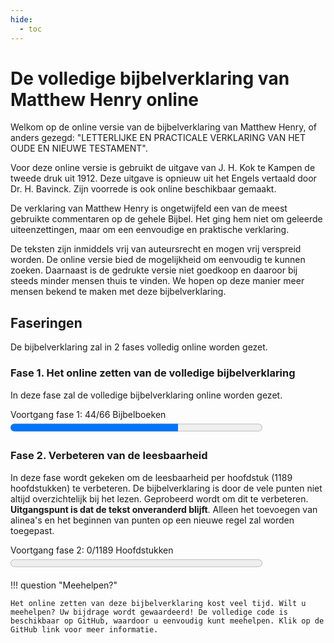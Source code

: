 ```yaml
---
hide:
  - toc
---
```


# De volledige bijbelverklaring van Matthew Henry online

Welkom op de online versie van de bijbelverklaring van Matthew Henry, of anders gezegd: "LETTERLIJKE EN PRACTICALE VERKLARING VAN HET OUDE EN NIEUWE TESTAMENT".

Voor deze online versie is gebruikt de uitgave van J. H. Kok te Kampen de tweede druk uit 1912. Deze uitgave is opnieuw uit het Engels vertaald door Dr. H. Bavinck. Zijn voorrede is ook online beschikbaar gemaakt.

De verklaring van Matthew Henry is ongetwijfeld een van de meest gebruikte commentaren op de gehele Bijbel.
Het ging hem niet om geleerde uiteenzettingen, maar om een eenvoudige en praktische verklaring.

De teksten zijn inmiddels vrij van auteursrecht en mogen vrij verspreid worden. De online versie bied de mogelijkheid om eenvoudig te kunnen zoeken. Daarnaast is de gedrukte versie niet goedkoop en daaroor bij steeds minder mensen thuis te vinden. We hopen op deze manier meer mensen bekend te maken met deze bijbelverklaring. 

## Faseringen

De bijbelverklaring zal in 2 fases volledig online worden gezet. 

### Fase 1. Het online zetten van de volledige bijbelverklaring

In deze fase zal de volledige bijbelverklaring online worden gezet.

<label for="file">Voortgang fase 1: 44/66 Bijbelboeken</label><progress id="file" value="44" max="66" style="width:80%; height:25px;"></progress> 

### Fase 2. Verbeteren van de leesbaarheid
  
In deze fase wordt gekeken om de leesbaarheid per hoofdstuk (1189 hoofdstukken) te verbeteren. De bijbelverklaring is door de vele punten niet altijd overzichtelijk bij het lezen. Geprobeerd wordt om dit te verbeteren. **Uitgangspunt is dat de tekst onveranderd blijft**. Alleen het toevoegen van alinea's en het beginnen van punten op een nieuwe regel zal worden toegepast.
 
<label for="file">Voortgang fase 2: 0/1189 Hoofdstukken</label><progress id="file" value="0" max="1189" style="width:80%; height:25px;"></progress> 

!!! question "Meehelpen?"

    Het online zetten van deze bijbelverklaring kost veel tijd. Wilt u meehelpen? Uw bijdrage wordt gewaardeerd! De volledige code is beschikbaar op GitHub, waardoor u eenvoudig kunt meehelpen. Klik op de GitHub link voor meer informatie. 